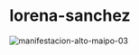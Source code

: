 # lorena-sanchez

![manifestacion-alto-maipo-03](https://github.com/diplomado-infografia/lorena-sanchez/assets/7999767/67142857-bcf4-4747-be67-75dfd4d41503)
